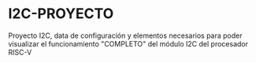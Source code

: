 # I2C-PROYECTO
Proyecto I2C, data de configuración y elementos necesarios para poder visualizar el funcionamiento "COMPLETO" del módulo I2C del procesador RISC-V
